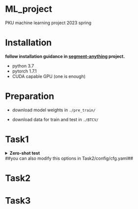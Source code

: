 # ML_project
PKU machine learning project 2023 spring

# Installation
**follow installation guidance in [segment-anything](https://github.com/facebookresearch/segment-anything) project.**
* python 3.7
* pytorch 1.7.1
* CUDA capable GPU (one is enough)

# Preparation
* download model weights in `./pre_train/`

* download data for train and test in `./BTCV/`

# Task1
<details>
  <summary><b>Zero-shot test</b></summary>

```bash
cd Task2
python main.py --promt_type box
```
</details>
##you can also modify this options in Task2/config/cfg.yaml##

# Task2

# Task3

